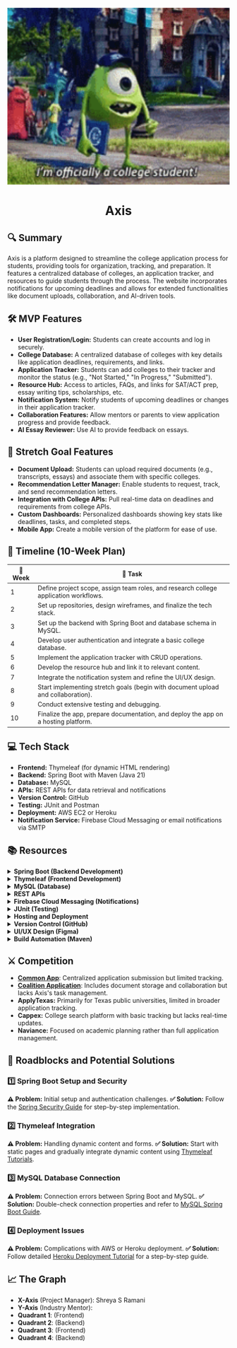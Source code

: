 <p align="center">
  <img src="im-offcially-a-college-student-college.gif" alt="gif" width="600" height="400">
</p>

<h1 align="center">Axis</h1>

## 🔍 Summary
Axis is a platform designed to streamline the college application process for students, providing tools for organization, tracking, and preparation. It features a centralized database of colleges, an application tracker, and resources to guide students through the process. The website incorporates notifications for upcoming deadlines and allows for extended functionalities like document uploads, collaboration, and AI-driven tools.

## 🛠️ MVP Features
- **User Registration/Login:** Students can create accounts and log in securely.
- **College Database:** A centralized database of colleges with key details like application deadlines, requirements, and links.
- **Application Tracker:** Students can add colleges to their tracker and monitor the status (e.g., "Not Started," "In Progress," "Submitted").
- **Resource Hub:** Access to articles, FAQs, and links for SAT/ACT prep, essay writing tips, scholarships, etc.
- **Notification System:** Notify students of upcoming deadlines or changes in their application tracker.
- **Collaboration Features:** Allow mentors or parents to view application progress and provide feedback.
- **AI Essay Reviewer:** Use AI to provide feedback on essays.

## 🚀 Stretch Goal Features
- **Document Upload:** Students can upload required documents (e.g., transcripts, essays) and associate them with specific colleges.
- **Recommendation Letter Manager:** Enable students to request, track, and send recommendation letters.
- **Integration with College APIs:** Pull real-time data on deadlines and requirements from college APIs.
- **Custom Dashboards:** Personalized dashboards showing key stats like deadlines, tasks, and completed steps.
- **Mobile App:** Create a mobile version of the platform for ease of use.

## 📅 Timeline (10-Week Plan)

| 🏁 Week | 📌 Task |
|------|------|
| 1 | Define project scope, assign team roles, and research college application workflows. |
| 2 | Set up repositories, design wireframes, and finalize the tech stack. |
| 3 | Set up the backend with Spring Boot and database schema in MySQL. |
| 4 | Develop user authentication and integrate a basic college database. |
| 5 | Implement the application tracker with CRUD operations. |
| 6 | Develop the resource hub and link it to relevant content. |
| 7 | Integrate the notification system and refine the UI/UX design. |
| 8 | Start implementing stretch goals (begin with document upload and collaboration). |
| 9 | Conduct extensive testing and debugging. |
| 10 | Finalize the app, prepare documentation, and deploy the app on a hosting platform. |

## 💻 Tech Stack
- **Frontend:** Thymeleaf (for dynamic HTML rendering)
- **Backend:** Spring Boot with Maven (Java 21)
- **Database:** MySQL
- **APIs:** REST APIs for data retrieval and notifications
- **Version Control:** GitHub
- **Testing:** JUnit and Postman
- **Deployment:** AWS EC2 or Heroku
- **Notification Service:** Firebase Cloud Messaging or email notifications via SMTP

## 📚 Resources

<details>
  <summary><strong> Spring Boot (Backend Development) </strong></summary>
  <ul>
    <li><a href="https://spring.io/projects/spring-boot">Spring Boot Documentation</a></li>
    <li><a href="https://spring.io/guides">Spring Boot Guides</a></li>
    <li><a href="https://spring.io/guides/gs/securing-web/">Spring Security Guide</a></li>
  </ul>
</details>

<details>
  <summary><strong> Thymeleaf (Frontend Development) </strong></summary>
  <ul>
    <li><a href="https://www.thymeleaf.org/documentation.html">Thymeleaf Documentation</a></li>
    <li><a href="https://www.baeldung.com/thymeleaf">Thymeleaf Tutorial - Baeldung</a></li>
  </ul>
</details>

<details>
  <summary><strong> MySQL (Database) </strong></summary>
  <ul>
    <li><a href="https://dev.mysql.com/doc/">MySQL Documentation</a></li>
    <li><a href="https://www.w3schools.com/mysql/">MySQL Tutorial - W3Schools</a></li>
  </ul>
</details>

<details>
  <summary><strong> REST APIs </strong></summary>
  <ul>
    <li><a href="https://www.baeldung.com/spring-boot-rest-api">Baeldung Spring Boot REST API</a></li>
    <li><a href="https://learning.postman.com/docs/getting-started/introduction/">Postman Documentation</a></li>
  </ul>
</details>

<details>
  <summary><strong> Firebase Cloud Messaging (Notifications) </strong></summary>
  <ul>
    <li><a href="https://firebase.google.com/docs/cloud-messaging">Firebase Cloud Messaging Docs</a></li>
    <li><a href="https://www.freecodecamp.org/news/how-to-send-web-push-notifications-from-your-web-app-with-firebase/">Firebase Push Notification Tutorial</a></li>
  </ul>
</details>

<details>
  <summary><strong> JUnit (Testing) </strong></summary>
  <ul>
    <li><a href="https://junit.org/junit5/docs/current/user-guide/">JUnit 5 Documentation</a></li>
    <li><a href="https://www.baeldung.com/junit-5">JUnit 5 Tutorial - Baeldung</a></li>
  </ul>
</details>

<details>
  <summary><strong> Hosting and Deployment </strong></summary>
  <ul>
    <li><a href="https://docs.aws.amazon.com/ec2/">Amazon EC2 Documentation</a></li>
    <li><a href="https://aws.amazon.com/ec2/getting-started/">EC2 Launch Guide</a></li>
    <li><a href="https://devcenter.heroku.com/">Heroku Documentation</a></li>
    <li><a href="https://www.baeldung.com/spring-boot-heroku">Deploy Spring Boot to Heroku - Baeldung</a></li>
  </ul>
</details>

<details>
  <summary><strong> Version Control (GitHub) </strong></summary>
  <ul>
    <li><a href="https://docs.github.com/en">GitHub Docs</a></li>
    <li><a href="https://git-scm.com/book/en/v2">Git Basics - Git SCM</a></li>
    ### Git Commands

| Command                        | What it does                                |
|--------------------------------|---------------------------------------------|
| `git branch`                   | Lists all the branches                      |
| `git branch "branch name"`     | Creates a new branch                        |
| `git checkout "branch name"`   | Switches to the specified branch            |
| `git checkout -b "branch name"`| Combines branch creation and checkout       |
| `git add .`                    | Stages all changed files                    |
| `git commit -m "Testing123"`   | Commits with a message                      |
| `git push origin "branch"`     | Pushes to the specified branch              |
| `git pull origin "branch"`     | Pulls updates from the specified branch     |

  </ul>
</details>

<details>
  <summary><strong> UI/UX Design (Figma) </strong></summary>
  <ul>
    <li><a href="https://help.figma.com/hc/en-us">Figma Documentation</a></li>
    <li><a href="https://www.youtube.com/c/Figma">Figma Tutorials - YouTube</a></li>
  </ul>
</details>

<details>
  <summary><strong> Build Automation (Maven) </strong></summary>
  <ul>
    <li><a href="https://maven.apache.org/guides/">Maven Documentation</a></li>
    <li><a href="https://www.baeldung.com/maven">Maven Tutorial - Baeldung</a></li>
  </ul>
</details>

## ⚔️ Competition
- **[ Common App](https://www.commonapp.org/blog/common-app-expands-integration-partnerships)**: Centralized application submission but limited tracking.
- **[Coalition Application](https://partners.commonapp.org/)**: Includes document storage and collaboration but lacks Axis's task management.
- **ApplyTexas:** Primarily for Texas public universities, limited in broader application tracking.
- **Cappex:** College search platform with basic tracking but lacks real-time updates.
- **Naviance:** Focused on academic planning rather than full application management.

## 🚧 Roadblocks and Potential Solutions
### 1️⃣ Spring Boot Setup and Security
**⚠️ Problem:** Initial setup and authentication challenges.
**✅ Solution:** Follow the [Spring Security Guide](https://spring.io/guides/gs/securing-web/) for step-by-step implementation.

### 2️⃣ Thymeleaf Integration
**⚠️ Problem:** Handling dynamic content and forms.
**✅ Solution:** Start with static pages and gradually integrate dynamic content using [Thymeleaf Tutorials](https://www.baeldung.com/thymeleaf).

### 3️⃣ MySQL Database Connection
**⚠️ Problem:** Connection errors between Spring Boot and MySQL.
**✅ Solution:** Double-check connection properties and refer to [MySQL Spring Boot Guide](https://www.baeldung.com/spring-boot-mysql).

### 4️⃣ Deployment Issues
**⚠️ Problem:** Complications with AWS or Heroku deployment.
**✅ Solution:** Follow detailed [Heroku Deployment Tutorial](https://www.baeldung.com/spring-boot-heroku) for a step-by-step guide.

## 📈 The Graph

- **X-Axis** (Project Manager): Shreya S Ramani
- **Y-Axis** (Industry Mentor): 
- **Quadrant 1**:  (Frontend)
- **Quadrant 2**:  (Backend)
- **Quadrant 3**:  (Frontend)
- **Quadrant 4**:  (Backend)

